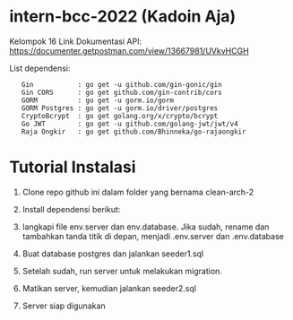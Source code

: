 # intern-bcc-2022 (Kadoin Aja)
Kelompok 16
Link Dokumentasi API: https://documenter.getpostman.com/view/13667981/UVkvHCGH

List dependensi:
```
   Gin           : go get -u github.com/gin-gonic/gin
   Gin CORS      : go get github.com/gin-contrib/cors
   GORM          : go get -u gorm.io/gorm
   GORM Postgres : go get -u gorm.io/driver/postgres
   CryptoBcrypt  : go get golang.org/x/crypto/bcrypt
   Go JWT        : go get -u github.com/golang-jwt/jwt/v4
   Raja Ongkir   : go get github.com/Bhinneka/go-rajaongkir   
```

# Tutorial Instalasi
1. Clone repo github ini dalam folder yang bernama clean-arch-2
2. Install dependensi berikut:
   
4. langkapi file env.server dan env.database. Jika sudah, rename dan tambahkan tanda titik di depan, menjadi .env.server dan .env.database
5. Buat database postgres dan jalankan seeder1.sql
6. Setelah sudah, run server untuk melakukan migration.
7. Matikan server, kemudian jalankan seeder2.sql
8. Server siap digunakan
